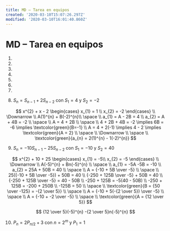 ```yaml
---
title: MD – Tarea en equipos
created: '2020-03-10T15:07:26.297Z'
modified: '2020-03-10T16:01:40.860Z'
---
```


# MD – Tarea en equipos

1.

2.

3.

4.

5.

6.

7.

8. $S_{n} = S_{n-1} + 2S_{n-2}$ con $S_{1} = 4$ y $S_{2} = -2$

$$
x^{2} + x - 2 
\begin{cases}
x_{1} = 1 \\
x_{2} = -2
\end{cases} \\
\Downarrow \\
A(1)^{n} + B(-2)^{n}\\
\space \\
a_{1} = A - 2B = 4 \\
a_{2} = A + 4B = -2 \\
\space \\
A = 4 + 2B \\
\space \\
4 + 2B + 4B = -2 \implies 6B = -6 \implies \textcolor{green}{B=-1} \\
A = 4 + 2(-1) \implies 4 - 2 \implies \textcolor{green}{A = 2} \\
\space \\
\Downarrow \\
\space \\
\textcolor{green}{a_{n} = 2(1)^{n} - 1(-2)^{n}}
$$

9. $S_{n} = -10S_{n-1} - 25S_{n-2}$ con $S_{1} = -10$ y $S_{2} = 40$

$$
x^{2} + 10 + 25 
\begin{cases}
x_{1} = -5\\
x_{2} = -5
\end{cases} \\
\Downarrow \\
A(-5)^{n} + Bn(-5)^{n} \\
\space \\
a_{1} = -5A  -5B = -10 \\
a_{2} = 25A + 50B = 40 \\
\space \\
A = {-10 + 5B \over -5} \\
\space \\
25({-10 + 5B \over -5}) + 50B = 40 \\
{-250 + 125B \over -5} + 50B = 40 \\
{-250 + 125B \over -5} = 40 - 50B \\
-250 + 125B = -5(40 - 50B) \\
-250 + 125B = -200 + 250B \\
-125B = 50 \\
\space \\
\textcolor{green}{B = {50 \over -125} = -{2 \over 5}} \\
\space \\
A = {-10 + 5(-{2 \over 5}) \over -5} \\
\space \\
A = {-10 + -2 \over -5} \\
\space \\
\textcolor{green}{A = {12 \over 5}}
$$

$$
{12 \over 5}(-5)^{n} -{2 \over 5}n(-5)^{n}
$$

10. $P_{n} = 2P_{n/2} + 3$ con $n = 2^{m}$ y $P_{1} = 1$

